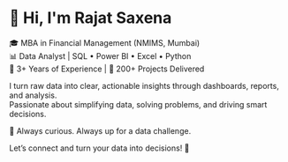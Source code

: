 # 👋 Hi, I'm Rajat Saxena

🎓 MBA in Financial Management (NMIMS, Mumbai)  
📊 Data Analyst | SQL • Power BI • Excel • Python  
🧠 3+ Years of Experience | 📁 200+ Projects Delivered  

I turn raw data into clear, actionable insights through dashboards, reports, and analysis.  
Passionate about simplifying data, solving problems, and driving smart decisions.  

🚀 Always curious. Always up for a data challenge.  

Let’s connect and turn your data into decisions! 🤝
